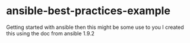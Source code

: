 # ansible-best-practices-example
Getting started with ansible then this might be some use to you I created this using the doc from ansible 1.9.2
